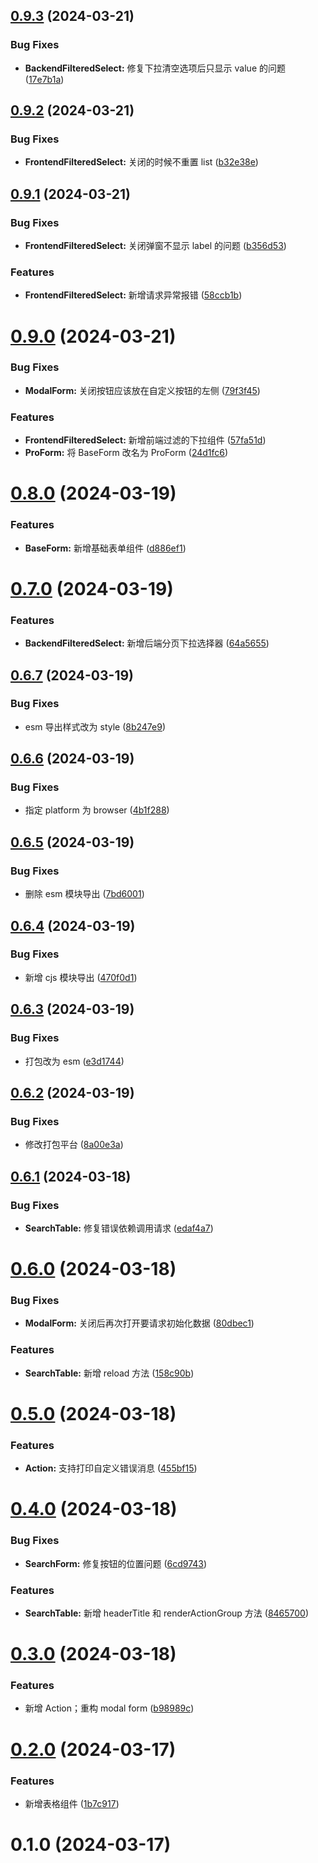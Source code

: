 ## [0.9.3](https://gitee.com/bzone/widgets-v3/compare/v0.9.2...v0.9.3) (2024-03-21)

### Bug Fixes

- **BackendFilteredSelect:** 修复下拉清空选项后只显示 value 的问题 ([17e7b1a](https://gitee.com/bzone/widgets-v3/commits/17e7b1a488940d6df98a2e17e564b542b2fff964))

## [0.9.2](https://gitee.com/bzone/widgets-v3/compare/v0.9.1...v0.9.2) (2024-03-21)

### Bug Fixes

- **FrontendFilteredSelect:** 关闭的时候不重置 list ([b32e38e](https://gitee.com/bzone/widgets-v3/commits/b32e38eacfa6c5540185efb8fb46c2b287e381b4))

## [0.9.1](https://gitee.com/bzone/widgets-v3/compare/v0.9.0...v0.9.1) (2024-03-21)

### Bug Fixes

- **FrontendFilteredSelect:** 关闭弹窗不显示 label 的问题 ([b356d53](https://gitee.com/bzone/widgets-v3/commits/b356d5375085c944abd09865462af744b229dbdd))

### Features

- **FrontendFilteredSelect:** 新增请求异常报错 ([58ccb1b](https://gitee.com/bzone/widgets-v3/commits/58ccb1b874cf1cf41d4b9c23d09c72218319a8c8))

# [0.9.0](https://gitee.com/bzone/widgets-v3/compare/v0.8.0...v0.9.0) (2024-03-21)

### Bug Fixes

- **ModalForm:** 关闭按钮应该放在自定义按钮的左侧 ([79f3f45](https://gitee.com/bzone/widgets-v3/commits/79f3f45b938496bbc3f290208eac3e114b9295b2))

### Features

- **FrontendFilteredSelect:** 新增前端过滤的下拉组件 ([57fa51d](https://gitee.com/bzone/widgets-v3/commits/57fa51d917ee47e8b3c8f2569340f157a311186a))
- **ProForm:** 将 BaseForm 改名为 ProForm ([24d1fc6](https://gitee.com/bzone/widgets-v3/commits/24d1fc64332a353f60f7a3d9557b9140d2022c0b))

# [0.8.0](https://gitee.com/bzone/widgets-v3/compare/v0.7.0...v0.8.0) (2024-03-19)

### Features

- **BaseForm:** 新增基础表单组件 ([d886ef1](https://gitee.com/bzone/widgets-v3/commits/d886ef131a709f3346bd318b7cd37244ac20ba75))

# [0.7.0](https://gitee.com/bzone/widgets-v3/compare/v0.6.7...v0.7.0) (2024-03-19)

### Features

- **BackendFilteredSelect:** 新增后端分页下拉选择器 ([64a5655](https://gitee.com/bzone/widgets-v3/commits/64a5655d75624f25957d2bf7ea222c050158619d))

## [0.6.7](https://gitee.com/bzone/widgets-v3/compare/v0.6.6...v0.6.7) (2024-03-19)

### Bug Fixes

- esm 导出样式改为 style ([8b247e9](https://gitee.com/bzone/widgets-v3/commits/8b247e996e248f94b204cc0a02206f94d994700d))

## [0.6.6](https://gitee.com/bzone/widgets-v3/compare/v0.6.5...v0.6.6) (2024-03-19)

### Bug Fixes

- 指定 platform 为 browser ([4b1f288](https://gitee.com/bzone/widgets-v3/commits/4b1f2882a9bdd52ea8964772e35197aaf1fefff9))

## [0.6.5](https://gitee.com/bzone/widgets-v3/compare/v0.6.4...v0.6.5) (2024-03-19)

### Bug Fixes

- 删除 esm 模块导出 ([7bd6001](https://gitee.com/bzone/widgets-v3/commits/7bd60018410b3d8787fbe6c63379c79914a78586))

## [0.6.4](https://gitee.com/bzone/widgets-v3/compare/v0.6.3...v0.6.4) (2024-03-19)

### Bug Fixes

- 新增 cjs 模块导出 ([470f0d1](https://gitee.com/bzone/widgets-v3/commits/470f0d107184c777ac2f20556eff0d5a7b4fae0d))

## [0.6.3](https://gitee.com/bzone/widgets-v3/compare/v0.6.2...v0.6.3) (2024-03-19)

### Bug Fixes

- 打包改为 esm ([e3d1744](https://gitee.com/bzone/widgets-v3/commits/e3d1744ff4400a72d14f97d2c6858915b66411cf))

## [0.6.2](https://gitee.com/bzone/widgets-v3/compare/v0.6.1...v0.6.2) (2024-03-19)

### Bug Fixes

- 修改打包平台 ([8a00e3a](https://gitee.com/bzone/widgets-v3/commits/8a00e3a56a26495014e00fcee74c7279f893f269))

## [0.6.1](https://gitee.com/bzone/widgets-v3/compare/v0.6.0...v0.6.1) (2024-03-18)

### Bug Fixes

- **SearchTable:** 修复错误依赖调用请求 ([edaf4a7](https://gitee.com/bzone/widgets-v3/commits/edaf4a7b7a4267d5183e998878a3644d12f1dde4))

# [0.6.0](https://gitee.com/bzone/widgets-v3/compare/v0.5.0...v0.6.0) (2024-03-18)

### Bug Fixes

- **ModalForm:** 关闭后再次打开要请求初始化数据 ([80dbec1](https://gitee.com/bzone/widgets-v3/commits/80dbec11293898848e42be2e40b01f99d1dba6ac))

### Features

- **SearchTable:** 新增 reload 方法 ([158c90b](https://gitee.com/bzone/widgets-v3/commits/158c90b28f80e16c97b218365ad1ec760835809f))

# [0.5.0](https://gitee.com/bzone/widgets-v3/compare/v0.4.0...v0.5.0) (2024-03-18)

### Features

- **Action:** 支持打印自定义错误消息 ([455bf15](https://gitee.com/bzone/widgets-v3/commits/455bf157fdaee2635d3d4d0d33fafee3e574ba21))

# [0.4.0](https://gitee.com/bzone/widgets-v3/compare/v0.3.0...v0.4.0) (2024-03-18)

### Bug Fixes

- **SearchForm:** 修复按钮的位置问题 ([6cd9743](https://gitee.com/bzone/widgets-v3/commits/6cd974331ad174c371bd62cafa4af6c099808a60))

### Features

- **SearchTable:** 新增 headerTitle 和 renderActionGroup 方法 ([8465700](https://gitee.com/bzone/widgets-v3/commits/8465700213d2237da572da86841c02108a52420d))

# [0.3.0](https://gitee.com/bzone/widgets-v3/compare/v0.2.0...v0.3.0) (2024-03-18)

### Features

- 新增 Action；重构 modal form ([b98989c](https://gitee.com/bzone/widgets-v3/commits/b98989cb7211f258537267ff4db985bdbc527ae0))

# [0.2.0](https://gitee.com/bzone/widgets-v3/compare/v0.1.0...v0.2.0) (2024-03-17)

### Features

- 新增表格组件 ([1b7c917](https://gitee.com/bzone/widgets-v3/commits/1b7c91734cb5595e21bdbbc7d10ea08cf8c5cb18))

# 0.1.0 (2024-03-17)
